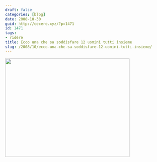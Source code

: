 ```yaml
---
draft: false
categories: [blog]
date: 2008-10-30
guid: http://cecere.xyz/?p=1471
id: 1471
tags:
- ridere
title: Ecco una che sa soddisfare 12 uomini tutti insieme
slug: /2008/10/ecco-una-che-sa-soddisfare-12-uomini-tutti-insieme/
---
```


<img class="aligncenter size-full wp-image-1472" title="donna-che-soddisfa-12-uomini" src="http://cecere.xyz/wp-content/uploads/sites/3/2008/10/donna-che-soddisfa-12-uomini.jpg" alt="" width="400" height="316" srcset="http://cecere.xyz/wp-content/uploads/sites/3/2008/10/donna-che-soddisfa-12-uomini.jpg 400w, http://cecere.xyz/wp-content/uploads/sites/3/2008/10/donna-che-soddisfa-12-uomini-300x237.jpg 300w" sizes="(max-width: 400px) 100vw, 400px" />